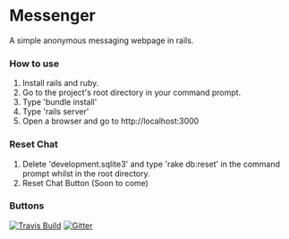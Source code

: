 # Messenger
A simple anonymous messaging webpage in rails.

### How to use
1. Install rails and ruby.
2. Go to the project's root directory in your command prompt.
3. Type 'bundle install'
4. Type 'rails server'
5. Open a browser and go to http://localhost:3000

### Reset Chat
1. Delete 'development.sqlite3' and type 'rake db:reset' in the command prompt whilst in the root directory.
2. Reset Chat Button (Soon to come)

### Buttons
[![Travis Build](https://travis-ci.org/ImagicalMine/ImagicalMine.svg)](https://travis-ci.org/0-Eclipse-0/Messenger)
[![Gitter](https://badges.gitter.im/0-Eclipse-0/Messenger.svg)](https://gitter.im/0-Eclipse-0/Messenger?utm_source=badge&utm_medium=badge&utm_campaign=pr-badge)
